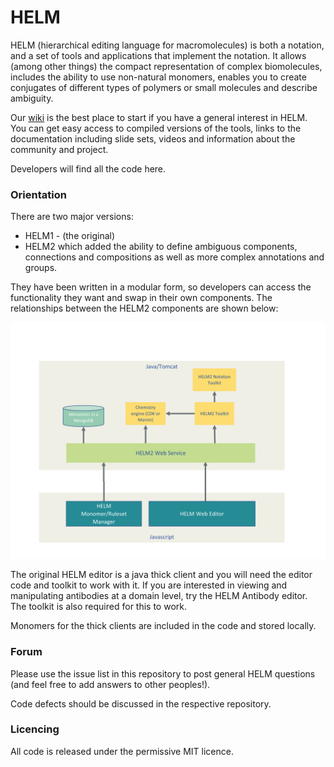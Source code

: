 # HELM #


HELM (hierarchical editing language for macromolecules) is both a notation, and a set of tools and applications that implement the notation. It allows (among other things) the compact representation of complex biomolecules, includes the ability to use non-natural monomers, enables you to create conjugates of different types of polymers or small molecules and describe ambiguity. 

Our [wiki](https://pistoiaalliance.atlassian.net/wiki/spaces/PUB/pages/8716303/HELM+Resources) is the best place to start if you have a general interest in HELM. You can get easy access to compiled versions of the tools, links to the documentation including slide sets, videos and information about the community and project. 

Developers will find all the code here. 


### Orientation  ###

There are two major versions:

- HELM1 - (the original)
- HELM2 which added the ability to define ambiguous components, connections and compositions as well as more complex annotations and groups. 

They have been written in a modular form, so developers can access the functionality they want and swap in their own components. The relationships between the HELM2 components are shown below:

![](./images/Architecture%20Overview.png)


The original HELM editor is a java thick client and you will need the editor code and toolkit to work with it. If you are interested in viewing and manipulating antibodies at a domain level, try the HELM Antibody editor. The toolkit is also required for this to work. 

Monomers for the thick clients are included in the code and stored locally. 



### Forum ###

Please use the issue list in this repository to post general HELM questions (and feel free to add answers to other peoples!). 

Code defects should be discussed in the respective repository.



### Licencing ###

All code is released under the permissive MIT licence.  
